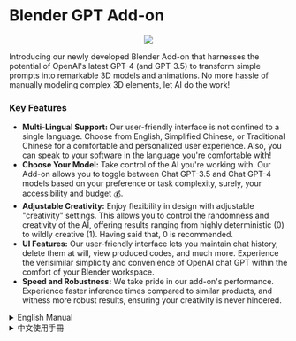 # Blender GPT Add-on

<p align="center">
<a href="https://www.buymeacoffee.com/ryvn"><img src="https://img.buymeacoffee.com/button-api/?text=Buy me a book&emoji=📚&slug=ryvn&button_colour=40DCA5&font_colour=ffffff&font_family=Bree&outline_colour=000000&coffee_colour=FFDD00" /></a>
</p>

Introducing our newly developed Blender Add-on that harnesses the potential of OpenAI's latest GPT-4 (and GPT-3.5) to transform simple prompts into remarkable 3D models and animations. No more hassle of manually modeling complex 3D elements, let AI do the work!

### Key Features

- **Multi-Lingual Support:** Our user-friendly interface is not confined to a single language. Choose from English, Simplified Chinese, or Traditional Chinese for a comfortable and personalized user experience. Also, you can speak to your software in the language you're comfortable with!
- **Choose Your Model:** Take control of the AI you're working with. Our Add-on allows you to toggle between Chat GPT-3.5 and Chat GPT-4 models based on your preference or task complexity, surely, your accessibility and budget 💰.
- **Adjustable Creativity:** Enjoy flexibility in design with adjustable "creativity" settings. This allows you to control the randomness and creativity of the AI, offering results ranging from highly deterministic (0) to wildly creative (1). Having said that, 0 is recommended.
- **UI Features:** Our user-friendly interface lets you maintain chat history, delete them at will, view produced codes, and much more. Experience the verisimilar simplicity and convenience of OpenAI chat GPT within the comfort of your Blender workspace.
- **Speed and Robustness:** We take pride in our add-on's performance. Experience faster inference times compared to similar products, and witness more robust results, ensuring your creativity is never hindered.

<details>
  <summary>English Manual</summary>
## Get Started

Install our Add-on and dive into the limitless realm of AI-powered 3D modeling.

### Prerequisites

Before you begin, ensure you have the following:

- Blender 3.5 or later installed on your system.
- An OpenAI API key. You can obtain one from the OpenAI website. <a href="https://platform.openai.com/account/api-keys">CLICK ME</a>.

### Installation

To install the Blender GPT, follow the steps below:

1. **Download the Add-on**

   On the GitHub page for the Blender GPT, click on `Code`, then select `Download ZIP`. This will download a ZIP file of the repository to your computer.

2. **Install the Add-on in Blender**

   - Launch Blender.
   - Navigate to `Edit > Preferences > Add-ons > Install`.
   - Locate and select the downloaded ZIP file.
   - Click `Install Add-on`.

3. **Enable the Add-on**

   After installation, enable the add-on by checking the checkbox next to `Blender GPT` (Object).

4. **Enter your OpenAI API Key**

   Go to the Addon preferences menu and paste your OpenAI API key. 


### Usage

Follow the steps below to make the most out of the Blender GPT:

1. **Open the Sidebar in 3D View**

    In the 3D View, press `N` to open the sidebar. You will find the `Blender GPT` tab here.

2. **Select Your Preferred Language**

    You can choose the language of your user interface and prompt input in the Language tab. The options allow for a more user-friendly experience.

3. **Choose the Chat-GPT Model**

    You have the option to select between the gpt-3 (i.e., gpt-3.5) or gpt-4 models in the `chat-gpt model` tab. However, please note that the gpt-4 model can only be selected if you have access to gpt-4 on OpenAI.

4. **Adjust Level of Model Creativity**

    There is a 'creativity' tab that allows you to control the creativity level (from 0 to 1) of the generated results by GPT. By adjusting this setting, you can encourage more novel output by setting a higher value.

5. **Enter Prompt in Input Field**

    Type your commands in plain language, either in English or Chinese, in the input field, e.g., "create 500 cubes in random locations".

6. **Submit Command**

    Click on the `Submit prompt` button. This action will generate and execute the Blender Python code based on your provided prompt.

7. **Review Generated Codes**

    By clicking on the text icon next to `GPT>`, you can view the Python code generated by the chatgpt model. If you're familiar with script writing, you can further edit this Python code for finer control. In case the generated code is of subpar quality, you can tweak it directly and rerun the execution.

8. **Deletion Options**

    There are two ways to delete dialogues. The first is to delete the result of the last conversation. In this case, the `Submit prompt` will change to `Regenerate Response` for a fresh output. The second method allows for deleting all dialogue history. This is useful if you prefer that future generated results are not partially based on previous dialogues.

That's it! Now you can enjoy the convenience of the Blender GPT. Remember, Blender GPT requires an active internet connection to function properly, as it relies on OpenAI's cloud services.
</details>


<details>
  <summary>中文使用手冊</summary>

## 開始使用

安裝我們的插件，並深入探索無限的AI輔助的3D模型設計的領域。

### 前提條件

在您開始之前，請確保您具有以下條件：

- 系統上已安裝 Blender 3.5 或更新版本。
- OpenAI API 密鑰。您可以從 OpenAI 網站獲取一個。[點我](https://platform.openai.com/account/api-keys)。

### 安裝

要安裝 Blender GPT，請按照以下步驟操作：

1. **下載插件**

   在 Blender GPT 的 GitHub 頁面上，點擊 `Code`，然後選擇 `Download ZIP`。這將把存儲庫的 ZIP 文件下載到您的電腦。或者前往release取得發行版。

2. **在 Blender 中安裝插件**

   - 啟動 Blender。
   - 導航至 `Edit > Preferences > Add-ons > Install`。
   - 找到並選擇下載的 ZIP 文件。
   - 點擊 `Install Add-on`。

3. **啟用插件**

   安裝後，通過在 `Blender GPT`（Object）旁邊的選框打勾來啟用插件。

4. **輸入您的 OpenAI API 鍵**

   轉到插件偏好設置菜單並粘貼您的 OpenAI API 密鑰。 

### 使用

按照以下步驟來充分利用 Blender GPT：

1. **在3D視圖中打開側欄**

   在3D視圖中，按 `N` 打開側欄。您將在這裡找到 `Blender GPT` 標籤。

2. **選擇您的語言**

   您可以在語言選項卡中選擇用戶界面和提示輸入的語言。選項讓使用者體驗更友好。

3. **選擇 Chat-GPT 模型**

   您可以在 `chat-gpt 模型` 選項卡中選擇 gpt-3（即 gpt-3.5）或 gpt-4 模型。但請注意，只有在 OpenAI 上有 gpt-4 訪問權限的情況下才能選擇 gpt-4 模型。

4. **調整模型創造力水平**

   '創意度' 選項卡允許您控制 GPT 生成結果的創造力水平（從 0 到 1）。通過調整此設置，您可以通過設定更高的值來鼓勵更多新的輸出。

5. **在輸入欄位輸入指令**

   在輸入欄位中，以簡單的語言（英語或中文）輸入您的命令，例如，“在隨機位置創建500個立方體”。

6. **提交指令**

   點擊 `提交指令` 按鈕。這將根據您提供的提示生成並執行 Blender Python 代碼。

7. **檢查生成的代碼**

   點擊 `GPT>` 旁邊的文字圖標，您可以查看 chatgpt 模型生成的 Python 代碼。如果您熟悉腳本編寫，可以進一步編輯這個 Python 代碼以獲得更細致的控制。如果生成的代碼質量不高，您可以直接進行調整並重新執行。

8. **刪除選項**

   有兩種刪除對話的方式。第一種是刪除上次對話的結果。在這種情況下，`提交指令` 將變為 `重新生成`，以便生成新的輸出。第二種方法可以刪除所有對話歷史。如果您希望未來生成的結果不會部分基於之前的對話，這將非常有用。

就是這樣！現在您可以享受 Blender GPT 的便利。請記住，Blender GPT 需要一個穩定的互聯網連接才能正常工作，因為它依賴於 OpenAI 的雲服務。
</details>
